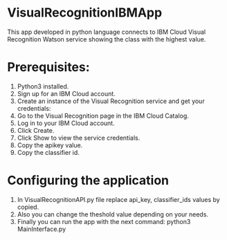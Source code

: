 # VisualRecognitionIBMApp

This app developed in python language connects to IBM Cloud Visual Recognition Watson service showing the class with the highest value.

# Prerequisites:
1. Python3 installed.
2. Sign up for an IBM Cloud account.
3. Create an instance of the Visual Recognition service and get your credentials:
4. Go to the Visual Recognition page in the IBM Cloud Catalog.
5. Log in to your IBM Cloud account.
6. Click Create.
7. Click Show to view the service credentials.
8. Copy the apikey value.
9. Copy the classifier id.


# Configuring the application
1. In VisualRecognitionAPI.py file replace api_key, classifier_ids values by copied.
2. Also you can change the theshold value depending on your needs.
3. Finally you can run the app with the next command: python3 MainInterface.py
